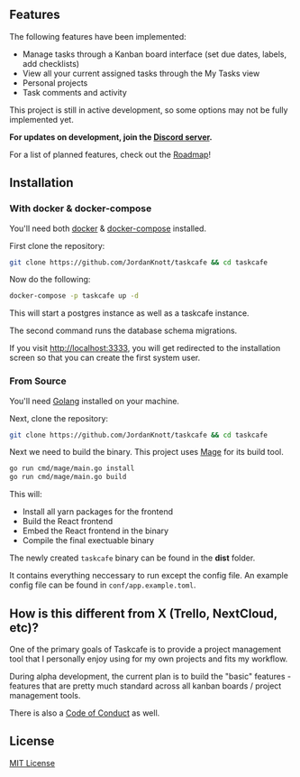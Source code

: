 
## Features

The following features have been implemented:

- Manage tasks through a Kanban board interface (set due dates, labels, add checklists)
- View all your current assigned tasks through the My Tasks view
- Personal projects
- Task comments and activity

This project is still in active development, so some options may not be fully implemented yet.

**For updates on development, join the [Discord server](https://discord.gg/JkQDruh).**

For a list of planned features, check out the [Roadmap](https://github.com/JordanKnott/taskcafe/wiki/Roadmap)!

## Installation

### With docker & docker-compose

You'll need both [docker](https://www.docker.com/) & [docker-compose](https://docs.docker.com/compose/install/) installed.

First clone the repository:

``` bash
git clone https://github.com/JordanKnott/taskcafe && cd taskcafe
```

Now do the following:

``` bash
docker-compose -p taskcafe up -d
```

This will start a postgres instance as well as a taskcafe instance.

The second command runs the database schema migrations.

If you visit [http://localhost:3333](http://localhost:3333), you will get redirected to the installation
screen so that you can create the first system user.

### From Source

You'll need [Golang](https://golang.org/dl/) installed on your machine.

Next, clone the repository:

``` bash
git clone https://github.com/JordanKnott/taskcafe && cd taskcafe
```

Next we need to build the binary. This project uses [Mage](https://magefile.org/) for its build tool.

``` bash
go run cmd/mage/main.go install
go run cmd/mage/main.go build
```

This will:

- Install all yarn packages for the frontend
- Build the React frontend
- Embed the React frontend in the binary
- Compile the final exectuable binary

The newly created `taskcafe` binary can be found in the __dist__ folder.

It contains everything neccessary to run except the config file. An example config file can be found in `conf/app.example.toml`.



## How is this different from X (Trello, NextCloud, etc)?

One of the primary goals of Taskcafe is to provide a project management tool that I personally enjoy using for my
own projects and fits my workflow.

During alpha development, the current plan is to build the "basic" features - features that are pretty much
standard across all kanban boards / project management tools.



There is also a [Code of Conduct](https://github.com/JordanKnott/taskcafe/blob/master/CODE_OF_CONDUCT.md) as well.

## License

[MIT License](LICENSE)
